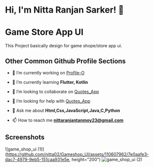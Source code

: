 # Hi, I'm Nitta Ranjan Sarker! 👋



# Game Store App UI

This Project basically design for game shope/store app ui.


## Other Common Github Profile Sections
- 🔭 I’m currently working on [Profile-O](https://github.com/nitta02/profile_app)

- 🌱 I’m currently learning **Flutter, Kotlin**

- 👯 I’m looking to collaborate on [Quotes_App](https://github.com/nitta02/Quotes_App)

- 🤝 I’m looking for help with [Quotes_App](https://github.com/nitta02/Quotes_App)

- 💬 Ask me about **Html,Css,JavaScript,Java,C,Python**

- 📫 How to reach me **nittaranjantanmoy23@gmail.com**
## Screenshots

![game_shop_ui (1)](https://github.com/nitta02/Gameshop_UI/assets/110607962/7e0aafe3-dac7-4979-9eb5-151caa931e5e, height="200")
![game_shop_ui (2)](https://github.com/nitta02/Gameshop_UI/assets/110607962/df9d1d41-a59b-47db-85b0-a4cfe189423a)


